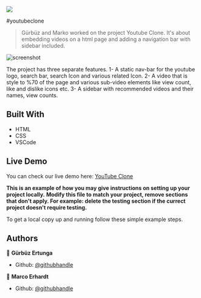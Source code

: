 ![](https://img.shields.io/badge/Microverse-blueviolet)

#youtubeclone

> Gürbüz and Marko worked on the project Youtube Clone. It's about embedding videos on a html page and adding a navigation bar with sidebar included.

![screenshot](https://i.imgur.com/bvB6ZkS.png)

The project has three separate features. 
1- A static nav-bar for the youtube logo, search bar, search Icon and various related Icon.
2- A video that is style to %70 of the page and various sub-video elements like view count, like and dislike icons etc.
3- A sidebar with recommended videos and their names, view counts.

## Built With

- HTML
- CSS
- VSCode

## Live Demo

You can check our live demo here: [YouTube Clone](https://raw.githack.com/gurbuzertunga/youtubeclone/feature2testing/index.html) 




**This is an example of how you may give instructions on setting up your project locally.**
**Modify this file to match your project, remove sections that don't apply. For example: delete the testing section if the currect project doesn't require testing.**


To get a local copy up and running follow these simple example steps.



## Authors

👤 **Gürbüz Ertunga**

- Github: [@githubhandle](https://github.com/gurbuzertunga)

👤 **Marco Erhardt**

- Github: [@githubhandle](https://github.com/marcode95)

